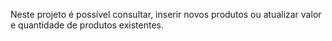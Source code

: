Neste projeto é possível consultar, inserir novos produtos ou atualizar valor e quantidade de produtos existentes.

